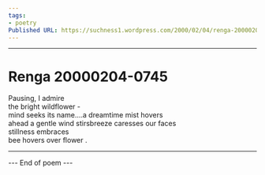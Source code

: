 ```yaml
---
tags: 
- poetry
Published URL: https://suchness1.wordpress.com/2000/02/04/renga-20000204-0745/
---
```

---  
  
# Renga 20000204-0745  
> 

Pausing, I admire  
the bright wildflower -  
mind seeks its name....a dreamtime mist hovers  
ahead a gentle wind stirsbreeze caresses our faces  
 stillness embraces  
 bee hovers over flower .  
  
---  
 --- End of poem ---